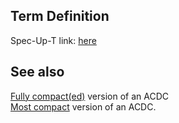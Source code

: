 ## Term Definition

Spec-Up-T link: <a href='https://weboftrust.github.io/WOT-terms/docs/glossary/fully-expanded'>here</a>

## See also
[Fully compact(ed)](fully-compact) version of an ACDC  
[Most compact](most-compact) version of an ACDC.